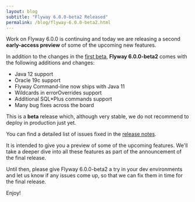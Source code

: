 ```yaml
---
layout: blog
subtitle: "Flyway 6.0.0-beta2 Released"
permalink: /blog/flyway-6.0.0-beta2.html
---
```

Work on Flyway 6.0.0 is continuing and today we are releasing a second **early-access preview** of some of the upcoming new features.

In addition to the changes in the [first beta](/blog/flyway-6.0.0-beta), **Flyway 6.0.0-beta2** comes with the following additions and changes:
- Java 12 support
- Oracle 19c support
- Flyway Command-line now ships with Java 11
- Wildcards in errorOverrides support
- Additional SQL*Plus commands support
- Many bug fixes across the board

This is a **beta** release which, although very stable, we do not recommend to deploy in production just yet.

You can find a detailed list of issues fixed in the [release notes](/documentation/releaseNotes#6.0.0-beta2).

It is intended to give you a preview of some of the upcoming features. We'll take a deeper dive into all these features
as part of the announcement of the final release.

Until then, please give Flyway 6.0.0-beta2 a try in your dev environments and let us know if any issues come up, so that
we can fix them in time for the final release.

Enjoy!


